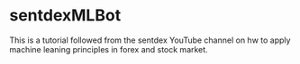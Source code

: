 # sentdexMLBot
This is a tutorial followed from the sentdex YouTube channel on hw to apply machine leaning principles in forex and stock market.

